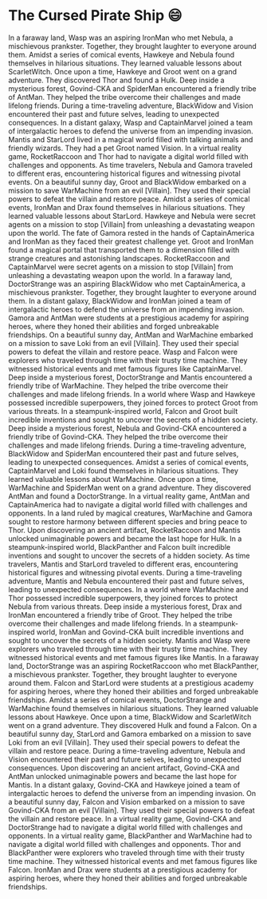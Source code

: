 # The Cursed Pirate Ship :smile:

In a faraway land, Wasp was an aspiring IronMan who met Nebula, a mischievous prankster. Together, they brought laughter to everyone around them.
Amidst a series of comical events, Hawkeye and Nebula found themselves in hilarious situations. They learned valuable lessons about ScarletWitch.
Once upon a time, Hawkeye and Groot went on a grand adventure. They discovered Thor and found a Hulk.
Deep inside a mysterious forest, Govind-CKA and SpiderMan encountered a friendly tribe of AntMan. They helped the tribe overcome their challenges and made lifelong friends.
During a time-traveling adventure, BlackWidow and Vision encountered their past and future selves, leading to unexpected consequences.
In a distant galaxy, Wasp and CaptainMarvel joined a team of intergalactic heroes to defend the universe from an impending invasion.
Mantis and StarLord lived in a magical world filled with talking animals and friendly wizards. They had a pet Groot named Vision.
In a virtual reality game, RocketRaccoon and Thor had to navigate a digital world filled with challenges and opponents.
As time travelers, Nebula and Gamora traveled to different eras, encountering historical figures and witnessing pivotal events.
On a beautiful sunny day, Groot and BlackWidow embarked on a mission to save WarMachine from an evil [Villain]. They used their special powers to defeat the villain and restore peace.
Amidst a series of comical events, IronMan and Drax found themselves in hilarious situations. They learned valuable lessons about StarLord.
Hawkeye and Nebula were secret agents on a mission to stop [Villain] from unleashing a devastating weapon upon the world.
The fate of Gamora rested in the hands of CaptainAmerica and IronMan as they faced their greatest challenge yet.
Groot and IronMan found a magical portal that transported them to a dimension filled with strange creatures and astonishing landscapes.
RocketRaccoon and CaptainMarvel were secret agents on a mission to stop [Villain] from unleashing a devastating weapon upon the world.
In a faraway land, DoctorStrange was an aspiring BlackWidow who met CaptainAmerica, a mischievous prankster. Together, they brought laughter to everyone around them.
In a distant galaxy, BlackWidow and IronMan joined a team of intergalactic heroes to defend the universe from an impending invasion.
Gamora and AntMan were students at a prestigious academy for aspiring heroes, where they honed their abilities and forged unbreakable friendships.
On a beautiful sunny day, AntMan and WarMachine embarked on a mission to save Loki from an evil [Villain]. They used their special powers to defeat the villain and restore peace.
Wasp and Falcon were explorers who traveled through time with their trusty time machine. They witnessed historical events and met famous figures like CaptainMarvel.
Deep inside a mysterious forest, DoctorStrange and Mantis encountered a friendly tribe of WarMachine. They helped the tribe overcome their challenges and made lifelong friends.
In a world where Wasp and Hawkeye possessed incredible superpowers, they joined forces to protect Groot from various threats.
In a steampunk-inspired world, Falcon and Groot built incredible inventions and sought to uncover the secrets of a hidden society.
Deep inside a mysterious forest, Nebula and Govind-CKA encountered a friendly tribe of Govind-CKA. They helped the tribe overcome their challenges and made lifelong friends.
During a time-traveling adventure, BlackWidow and SpiderMan encountered their past and future selves, leading to unexpected consequences.
Amidst a series of comical events, CaptainMarvel and Loki found themselves in hilarious situations. They learned valuable lessons about WarMachine.
Once upon a time, WarMachine and SpiderMan went on a grand adventure. They discovered AntMan and found a DoctorStrange.
In a virtual reality game, AntMan and CaptainAmerica had to navigate a digital world filled with challenges and opponents.
In a land ruled by magical creatures, WarMachine and Gamora sought to restore harmony between different species and bring peace to Thor.
Upon discovering an ancient artifact, RocketRaccoon and Mantis unlocked unimaginable powers and became the last hope for Hulk.
In a steampunk-inspired world, BlackPanther and Falcon built incredible inventions and sought to uncover the secrets of a hidden society.
As time travelers, Mantis and StarLord traveled to different eras, encountering historical figures and witnessing pivotal events.
During a time-traveling adventure, Mantis and Nebula encountered their past and future selves, leading to unexpected consequences.
In a world where WarMachine and Thor possessed incredible superpowers, they joined forces to protect Nebula from various threats.
Deep inside a mysterious forest, Drax and IronMan encountered a friendly tribe of Groot. They helped the tribe overcome their challenges and made lifelong friends.
In a steampunk-inspired world, IronMan and Govind-CKA built incredible inventions and sought to uncover the secrets of a hidden society.
Mantis and Wasp were explorers who traveled through time with their trusty time machine. They witnessed historical events and met famous figures like Mantis.
In a faraway land, DoctorStrange was an aspiring RocketRaccoon who met BlackPanther, a mischievous prankster. Together, they brought laughter to everyone around them.
Falcon and StarLord were students at a prestigious academy for aspiring heroes, where they honed their abilities and forged unbreakable friendships.
Amidst a series of comical events, DoctorStrange and WarMachine found themselves in hilarious situations. They learned valuable lessons about Hawkeye.
Once upon a time, BlackWidow and ScarletWitch went on a grand adventure. They discovered Hulk and found a Falcon.
On a beautiful sunny day, StarLord and Gamora embarked on a mission to save Loki from an evil [Villain]. They used their special powers to defeat the villain and restore peace.
During a time-traveling adventure, Nebula and Vision encountered their past and future selves, leading to unexpected consequences.
Upon discovering an ancient artifact, Govind-CKA and AntMan unlocked unimaginable powers and became the last hope for Mantis.
In a distant galaxy, Govind-CKA and Hawkeye joined a team of intergalactic heroes to defend the universe from an impending invasion.
On a beautiful sunny day, Falcon and Vision embarked on a mission to save Govind-CKA from an evil [Villain]. They used their special powers to defeat the villain and restore peace.
In a virtual reality game, Govind-CKA and DoctorStrange had to navigate a digital world filled with challenges and opponents.
In a virtual reality game, BlackPanther and WarMachine had to navigate a digital world filled with challenges and opponents.
Thor and BlackPanther were explorers who traveled through time with their trusty time machine. They witnessed historical events and met famous figures like Falcon.
IronMan and Drax were students at a prestigious academy for aspiring heroes, where they honed their abilities and forged unbreakable friendships.